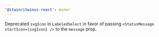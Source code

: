 ```yaml
---
'@itwin/itwinui-react': minor
---
```


Deprecated `svgIcon` in `LabeledSelect` in favor of passing `<StatusMessage startIcon={svgIcon} />` to the `message` prop.
